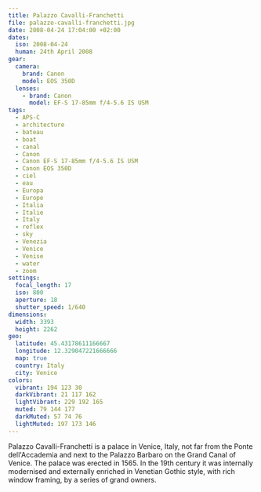 ```yaml
---
title: Palazzo Cavalli-Franchetti
file: palazzo-cavalli-franchetti.jpg
date: 2008-04-24 17:04:00 +02:00
dates:
  iso: 2008-04-24
  human: 24th April 2008
gear:
  camera:
    brand: Canon
    model: EOS 350D
  lenses:
    - brand: Canon
      model: EF-S 17-85mm f/4-5.6 IS USM
tags:
  - APS-C
  - architecture
  - bateau
  - boat
  - canal
  - Canon
  - Canon EF-S 17-85mm f/4-5.6 IS USM
  - Canon EOS 350D
  - ciel
  - eau
  - Europa
  - Europe
  - Italia
  - Italie
  - Italy
  - reflex
  - sky
  - Venezia
  - Venice
  - Venise
  - water
  - zoom
settings:
  focal_length: 17
  iso: 800
  aperture: 18
  shutter_speed: 1/640
dimensions:
  width: 3393
  height: 2262
geo:
  latitude: 45.43178611166667
  longitude: 12.329047221666666
  map: true
  country: Italy
  city: Venice
colors:
  vibrant: 194 123 30
  darkVibrant: 21 117 162
  lightVibrant: 229 192 165
  muted: 79 144 177
  darkMuted: 57 74 76
  lightMuted: 197 173 146
---
```


Palazzo Cavalli-Franchetti is a palace in Venice, Italy, not far from the Ponte dell'Accademia and next to the Palazzo Barbaro on the Grand Canal of Venice. The palace was erected in 1565. In the 19th century it was internally modernised and externally enriched in Venetian Gothic style, with rich window framing, by a series of grand owners.
